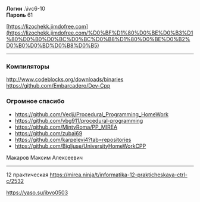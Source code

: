 **Логин** .\ivc6-10
<br>
**Пароль** 61

[https://lizochekk.jimdofree.com](https://lizochekk.jimdofree.com/%D0%BF%D1%80%D0%BE%D0%B3%D1%80%D0%B0%D0%BC%D0%BC%D0%B8%D1%80%D0%BE%D0%B2%D0%B0%D0%BD%D0%B8%D0%B5)

---

### Компиляторы
http://www.codeblocks.org/downloads/binaries
<br>
https://github.com/Embarcadero/Dev-Cpp

### Огромное спасибо
- https://github.com/Vedji/Procedural_Programming_HomeWork
- https://github.com/vbg911/procedural-programming
- https://github.com/MintyRoma/PP_MIREA
- https://github.com/zubai69
- https://github.com/karpelevi4?tab=repositories
- https://github.com/Bigljuse/UniversityHomeWorkCPP

Макаров Максим Алексеевич

---

12 практическая https://mirea.ninja/t/informatika-12-prakticheskaya-ctrl-c/2532

https://yaso.su/ibvo0503
 
